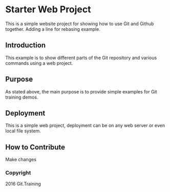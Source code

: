 # Starter Web Project
This is a simple website project for showing how to use Git and Github together. Adding a line for rebasing example.

## Introduction
This example is to show different parts of the Git repository and various commands using a web project.

## Purpose
As stated above, the main purpose is to provide simple examples for Git training demos.

## Deployment
This is a simple web project, deployment can be on any web server or even local file system.

## How to Contribute
Make changes

### Copyright
2016 Git.Training
